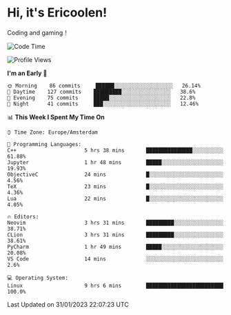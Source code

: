 # Hi, it's Ericoolen!
Coding and gaming！

<!--START_SECTION:waka-->
![Code Time](http://img.shields.io/badge/Code%20Time-657%20hrs%2036%20mins-blue)

![Profile Views](http://img.shields.io/badge/Profile%20Views-5-blue)

**I'm an Early 🐤** 

```text
🌞 Morning    86 commits     ██████░░░░░░░░░░░░░░░░░░░   26.14% 
🌆 Daytime    127 commits    █████████░░░░░░░░░░░░░░░░   38.6% 
🌃 Evening    75 commits     █████░░░░░░░░░░░░░░░░░░░░   22.8% 
🌙 Night      41 commits     ███░░░░░░░░░░░░░░░░░░░░░░   12.46%

```


📊 **This Week I Spent My Time On** 

```text
⌚︎ Time Zone: Europe/Amsterdam

💬 Programming Languages: 
C++                      5 hrs 38 mins       ███████████████░░░░░░░░░░   61.88% 
Jupyter                  1 hr 48 mins        █████░░░░░░░░░░░░░░░░░░░░   19.93% 
ObjectiveC               24 mins             █░░░░░░░░░░░░░░░░░░░░░░░░   4.56% 
TeX                      23 mins             █░░░░░░░░░░░░░░░░░░░░░░░░   4.36% 
Lua                      22 mins             █░░░░░░░░░░░░░░░░░░░░░░░░   4.05%

🔥 Editors: 
Neovim                   3 hrs 31 mins       █████████░░░░░░░░░░░░░░░░   38.71% 
CLion                    3 hrs 31 mins       █████████░░░░░░░░░░░░░░░░   38.61% 
PyCharm                  1 hr 49 mins        █████░░░░░░░░░░░░░░░░░░░░   20.08% 
VS Code                  14 mins             ░░░░░░░░░░░░░░░░░░░░░░░░░   2.6%

💻 Operating System: 
Linux                    9 hrs 6 mins        █████████████████████████   100.0%

```


 Last Updated on 31/01/2023 22:07:23 UTC
<!--END_SECTION:waka-->

